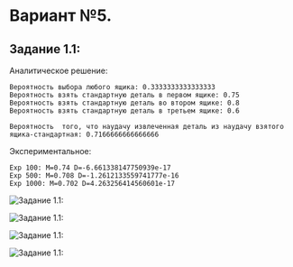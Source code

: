 # **Вариант №5.**

## **Задание 1.1:**
Аналитическое решение:

    Вероятность выбора любого ящика: 0.3333333333333333
    Вероятность взять стандартную деталь в первом ящике: 0.75
    Вероятность взять стандартную деталь во втором ящике: 0.8
    Вероятность взять стандартную деталь в третьем ящике: 0.6
    
    Вероятность  того, что наудачу извлеченная деталь из наудачу взятого ящика-стандартная: 0.7166666666666666
Экспериментальное:
    
    Exp 100: M=0.74 D=-6.661338147750939e-17
    Exp 500: M=0.708 D=-1.2612133559741777e-16
    Exp 1000: M=0.702 D=4.263256414560601e-17
![Задание 1.1:](https://github.com/DReeborn/labs/blob/master/mat_app/lab2/pictures/lab2-1(100).png)

![Задание 1.1:](https://github.com/DReeborn/labs/blob/master/mat_app/lab2/pictures/lab2-1(500).png)

![Задание 1.1:](https://github.com/DReeborn/labs/blob/master/mat_app/lab2/pictures/lab2-1(1000).png)

![Задание 1.1:](https://github.com/DReeborn/labs/blob/master/mat_app/lab2/pictures/lab2-1(box).png)

